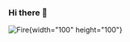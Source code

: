 ### Hi there 👋
![Fire](https://user-images.githubusercontent.com/44499749/148175047-aaabe9b4-d0f2-47d7-8c99-e7a1a79b2bd9.jpg){width="100" height="100"}

<!--
**seohyunjun/seohyunjun** is a ✨ _special_ ✨ repository because its `README.md` (this file) appears on your GitHub profile.

Here are some ideas to get you started:

- 🔭 I’m currently working on ...
- 🌱 I’m currently learning ...
- 👯 I’m looking to collaborate on ...
- 🤔 I’m looking for help with ...
- 💬 Ask me about ...
- 📫 How to reach me: ...
- 😄 Pronouns: ...
- ⚡ Fun fact: ...
-->
